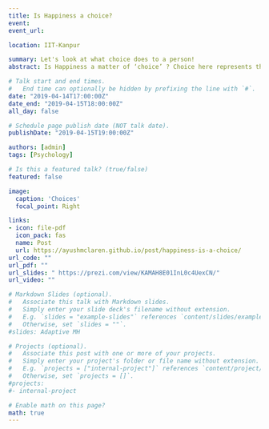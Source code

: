 ```yaml
---
title: Is Happiness a choice? 
event: 
event_url:

location: IIT-Kanpur

summary: Let's look at what choice does to a person!
abstract: Is Happiness a matter of ‘choice’ ? Choice here represents the number of options from which a person has to choose from. The following experiment studies the Effect of the number of choices presented to an individual to choose from on satisfaction of the individual.

# Talk start and end times.
#   End time can optionally be hidden by prefixing the line with `#`.
date: "2019-04-14T17:00:00Z"
date_end: "2019-04-15T18:00:00Z"
all_day: false

# Schedule page publish date (NOT talk date).
publishDate: "2019-04-15T19:00:00Z"

authors: [admin]
tags: [Psychology]

# Is this a featured talk? (true/false)
featured: false

image:
  caption: 'Choices'
  focal_point: Right

links:
- icon: file-pdf
  icon_pack: fas
  name: Post
  url: https://ayushmclaren.github.io/post/happiness-is-a-choice/
url_code: ""
url_pdf: ""
url_slides: " https://prezi.com/view/KAMAH8E01InL0c4UexCN/"
url_video: ""

# Markdown Slides (optional).
#   Associate this talk with Markdown slides.
#   Simply enter your slide deck's filename without extension.
#   E.g. `slides = "example-slides"` references `content/slides/example-slides.md`.
#   Otherwise, set `slides = ""`.
#slides: Adaptive MH

# Projects (optional).
#   Associate this post with one or more of your projects.
#   Simply enter your project's folder or file name without extension.
#   E.g. `projects = ["internal-project"]` references `content/project/deep-learning/index.md`.
#   Otherwise, set `projects = []`.
#projects:
#- internal-project

# Enable math on this page?
math: true
---
```

